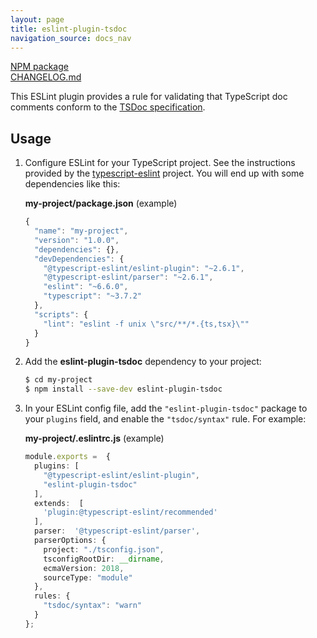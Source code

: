```yaml
---
layout: page
title: eslint-plugin-tsdoc
navigation_source: docs_nav
---
```


[NPM package](https://www.npmjs.com/package/eslint-plugin-tsdoc)<br/>
[CHANGELOG.md](https://github.com/microsoft/tsdoc/blob/master/eslint-plugin/CHANGELOG.md)

This ESLint plugin provides a rule for validating that TypeScript doc comments conform to the
[TSDoc specification](https://github.com/microsoft/tsdoc).

## Usage

1.  Configure ESLint for your TypeScript project.  See the instructions provided by the
    [typescript-eslint](https://github.com/typescript-eslint/typescript-eslint) project.
    You will end up with some dependencies like this:

    **my-project/package.json**  (example)
    ```ts
    {
      "name": "my-project",
      "version": "1.0.0",
      "dependencies": {},
      "devDependencies": {
        "@typescript-eslint/eslint-plugin": "~2.6.1",
        "@typescript-eslint/parser": "~2.6.1",
        "eslint": "~6.6.0",
        "typescript": "~3.7.2"
      },
      "scripts": {
        "lint": "eslint -f unix \"src/**/*.{ts,tsx}\""
      }
    }
    ```

2.  Add the **eslint-plugin-tsdoc** dependency to your project:

    ```bash
    $ cd my-project
    $ npm install --save-dev eslint-plugin-tsdoc
    ```

3.  In your ESLint config file, add the `"eslint-plugin-tsdoc"` package to your `plugins` field,
    and enable the `"tsdoc/syntax"` rule.  For example:

    **my-project/.eslintrc.js** (example)
    ```ts
    module.exports =  {
      plugins: [
        "@typescript-eslint/eslint-plugin",
        "eslint-plugin-tsdoc"
      ],
      extends:  [
        'plugin:@typescript-eslint/recommended'
      ],
      parser:  '@typescript-eslint/parser',
      parserOptions: {
        project: "./tsconfig.json",
        tsconfigRootDir: __dirname,
        ecmaVersion: 2018,
        sourceType: "module"
      },
      rules: {
        "tsdoc/syntax": "warn"
      }
    };
    ```
